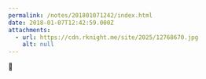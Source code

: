 ```yaml
---
permalink: /notes/201801071242/index.html
date: 2018-01-07T12:42:59.000Z
attachments:
  - url: https://cdn.rknight.me/site/2025/12768670.jpg
    alt: null
---
```


🕍
